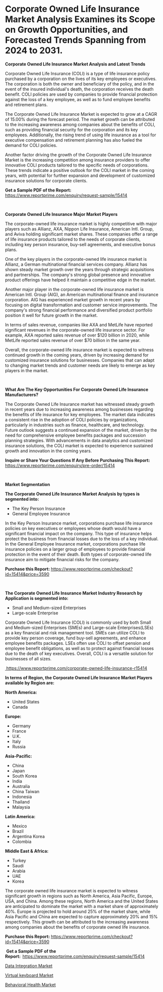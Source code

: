 <p><h1>Corporate Owned Life Insurance Market Analysis Examines its Scope on Growth Opportunities, and Forecasted Trends Spanning from 2024 to 2031.</h1></p><p><strong>Corporate Owned Life Insurance Market Analysis and Latest Trends</strong></p>
<p><p>Corporate Owned Life Insurance (COLI) is a type of life insurance policy purchased by a corporation on the lives of its key employees or executives. The corporation is both the owner and beneficiary of the policy, and in the event of the insured individual's death, the corporation receives the death benefit. COLI policies are used by companies to provide financial protection against the loss of a key employee, as well as to fund employee benefits and retirement plans.</p><p>The Corporate Owned Life Insurance Market is expected to grow at a CAGR of 15.00% during the forecast period. The market growth can be attributed to the increasing awareness among companies about the benefits of COLI, such as providing financial security for the corporation and its key employees. Additionally, the rising trend of using life insurance as a tool for executive compensation and retirement planning has also fueled the demand for COLI policies.</p><p>Another factor driving the growth of the Corporate Owned Life Insurance Market is the increasing competition among insurance providers to offer innovative COLI products tailored to the specific needs of corporations. These trends indicate a positive outlook for the COLI market in the coming years, with potential for further expansion and development of customized insurance solutions for corporate clients.</p></p>
<p><strong>Get a Sample PDF of the Report:&nbsp;</strong> <a href="https://www.reportprime.com/enquiry/request-sample/15414">https://www.reportprime.com/enquiry/request-sample/15414</a></p>
<p>&nbsp;</p>
<p><strong>Corporate Owned Life Insurance Major Market Players</strong></p>
<p><p>The corporate-owned life insurance market is highly competitive with major players such as Allianz, AXA, Nippon Life Insurance, American Intl. Group, and Aviva holding significant market shares. These companies offer a range of life insurance products tailored to the needs of corporate clients, including key person insurance, buy-sell agreements, and executive bonus plans.</p><p>One of the key players in the corporate-owned life insurance market is Allianz, a German multinational financial services company. Allianz has shown steady market growth over the years through strategic acquisitions and partnerships. The company's strong global presence and innovative product offerings have helped it maintain a competitive edge in the market.</p><p>Another major player in the corporate-owned life insurance market is American Intl. Group (AIG), an American multinational finance and insurance corporation. AIG has experienced market growth in recent years by focusing on digital transformation and customer service improvements. The company's strong financial performance and diversified product portfolio position it well for future growth in the market.</p><p>In terms of sales revenue, companies like AXA and MetLife have reported significant revenues in the corporate-owned life insurance sector. For example, AXA reported sales revenue of over $120 billion in 2020, while MetLife reported sales revenue of over $70 billion in the same year.</p><p>Overall, the corporate-owned life insurance market is expected to witness continued growth in the coming years, driven by increasing demand for customized insurance solutions for businesses. Companies that can adapt to changing market trends and customer needs are likely to emerge as key players in the market.</p></p>
<p>&nbsp;</p>
<p><strong>What Are The Key Opportunities For Corporate Owned Life Insurance Manufacturers?</strong></p>
<p><p>The Corporate Owned Life Insurance market has witnessed steady growth in recent years due to increasing awareness among businesses regarding the benefits of life insurance for key employees. The market data indicates a consistent rise in the adoption of COLI policies by organizations, particularly in industries such as finance, healthcare, and technology. Future outlook suggests a continued expansion of the market, driven by the need for comprehensive employee benefits packages and succession planning strategies. With advancements in data analytics and customized insurance solutions, the COLI market is expected to experience sustained growth and innovation in the coming years.</p></p>
<p><strong>Inquire or Share Your Questions If Any Before Purchasing This Report:</strong> <a href="https://www.reportprime.com/enquiry/pre-order/15414">https://www.reportprime.com/enquiry/pre-order/15414</a></p>
<p>&nbsp;</p>
<p><strong>Market Segmentation</strong></p>
<p><strong>The Corporate Owned Life Insurance Market Analysis by types is segmented into:</strong></p>
<p><ul><li>The Key Person Insurance</li><li>General Employee Insurance</li></ul></p>
<p><p>In the Key Person Insurance market, corporations purchase life insurance policies on key executives or employees whose death would have a significant financial impact on the company. This type of insurance helps protect the business from financial losses due to the loss of a key individual. In the General Employee Insurance market, corporations purchase life insurance policies on a larger group of employees to provide financial protection in the event of their death. Both types of corporate-owned life insurance aim to mitigate financial risks for the company.</p></p>
<p><strong>Purchase this Report:&nbsp;</strong><a href="https://www.reportprime.com/checkout?id=15414&price=3590">https://www.reportprime.com/checkout?id=15414&price=3590</a></p>
<p>&nbsp;</p>
<p><strong>The Corporate Owned Life Insurance Market Industry Research by Application is segmented into:</strong></p>
<p><ul><li>Small and Medium-sized Enterprises</li><li>Large-scale Enterprise</li></ul></p>
<p><p>Corporate Owned Life Insurance (COLI) is commonly used by both Small and Medium-sized Enterprises (SMEs) and Large-scale Enterprises(LSEs) as a key financial and risk management tool. SMEs can utilize COLI to provide key person coverage, fund buy-sell agreements, and enhance employee benefits packages. LSEs often use COLI to offset pension and employee benefit obligations, as well as to protect against financial losses due to the death of key executives. Overall, COLI is a versatile solution for businesses of all sizes.</p></p>
<p><a href="https://www.reportprime.com/corporate-owned-life-insurance-r15414">&nbsp;https://www.reportprime.com/corporate-owned-life-insurance-r15414</a></p>
<p><strong>In terms of Region, the Corporate Owned Life Insurance Market Players available by Region are:</strong></p>
<p>
    <p> <strong> North America: </strong>
        <ul>
            <li>United States</li>
            <li>Canada</li>
        </ul>
        </p> 
    <p> <strong> Europe: </strong>
        <ul>
            <li>Germany</li>
            <li>France</li>
            <li>U.K.</li>
            <li>Italy</li>
            <li>Russia</li>
        </ul>
        </p> 
    <p> <strong> Asia-Pacific: </strong>
        <ul>
            <li>China</li>
            <li>Japan</li>
            <li>South Korea</li>
            <li>India</li>
            <li>Australia</li>
            <li>China Taiwan</li>
            <li>Indonesia</li>
            <li>Thailand</li>
            <li>Malaysia</li>
        </ul>
        </p> 
    <p> <strong> Latin America: </strong>
        <ul>
            <li>Mexico</li>
            <li>Brazil</li>
            <li>Argentina Korea</li>
            <li>Colombia</li>
        </ul>
        </p> 
    <p> <strong> Middle East & Africa: </strong>
        <ul>
            <li>Turkey</li>
            <li>Saudi</li>
            <li>Arabia</li>
            <li>UAE</li>
            <li>Korea</li>
        </ul>
    </p>
    </p>
<p><p>The corporate owned life insurance market is expected to witness significant growth in regions such as North America, Asia Pacific, Europe, USA, and China. Among these regions, North America and the United States are anticipated to dominate the market with a market share of approximately 40%. Europe is projected to hold around 25% of the market share, while Asia Pacific and China are expected to capture approximately 20% and 15% respectively. This growth can be attributed to the increasing awareness among companies about the benefits of corporate owned life insurance.</p></p>
<p><strong>Purchase this Report: </strong><a href="https://www.reportprime.com/checkout?id=15414&price=3590">https://www.reportprime.com/checkout?id=15414&price=3590</a></p>
<p>&nbsp;<strong>Get a Sample PDF of the Report:&nbsp;&nbsp;</strong><a href="https://www.reportprime.com/enquiry/request-sample/15414">https://www.reportprime.com/enquiry/request-sample/15414</a></p>
<p><strong></strong></p>
<p><p><a href="https://github.com/BurtonGALEN/Market-Research-Report-List-1/blob/main/data-integration-market.md">Data Integration Market</a></p><p><a href="https://github.com/nusratjahan12006/Market-Research-Report-List-2/blob/main/virtual-keyboard-market.md">Virtual keyboard Market</a></p><p><a href="https://github.com/VincentButlerjXXf/Market-Research-Report-List-1/blob/main/behavioral-health-market.md">Behavioral Health Market</a></p></p>